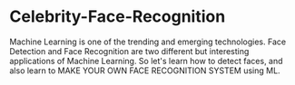 # Celebrity-Face-Recognition


Machine Learning is one of the trending and emerging technologies. Face Detection and Face Recognition are two different but interesting applications of Machine Learning.
So let's learn how to detect faces, and also learn to MAKE YOUR OWN FACE RECOGNITION SYSTEM using ML.
